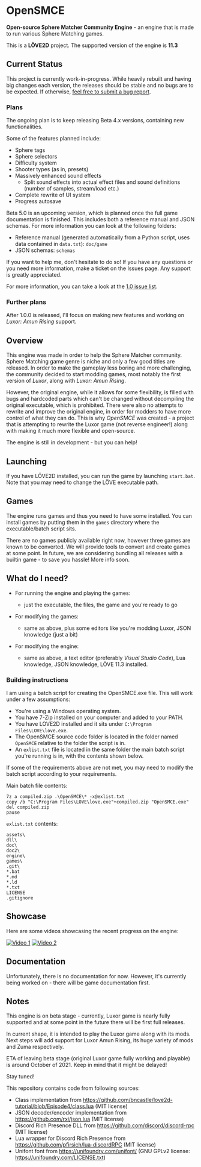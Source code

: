 # OpenSMCE
**Open-source Sphere Matcher Community Engine** - an engine that is made to run various Sphere Matching games.

This is a **LÖVE2D** project. The supported version of the engine is **11.3**

## Current Status
This project is currently work-in-progress. While heavily rebuilt and having big changes each version, the releases should be stable and no bugs are to be expected.
If otherwise, [feel free to submit a bug report](https://github.com/jakubg1/OpenSMCE/issues).

### Plans
The ongoing plan is to keep releasing Beta 4.x versions, containing new functionalities.

Some of the features planned include:
- Sphere tags
- Sphere selectors
- Difficulty system
- Shooter types (as in, presets)
- Massively enhanced sound effects
  - Split sound effects into actual effect files and sound definitions (number of samples, stream/load etc.)
- Complete rewrite of UI system
- Progress autosave

Beta 5.0 is an upcoming version, which is planned once the full game documentation is finished. This includes both a reference manual and JSON schemas. For more information you can look at the following folders:
- Reference manual (generated automatically from a Python script, uses data contained in `data.txt`): `doc/game`
- JSON schemas: `schemas`

If you want to help me, don't hesitate to do so! If you have any questions or you need more information, make a ticket on the Issues page. Any support is greatly appreciated.

For more information, you can take a look at the [1.0 issue list](https://github.com/jakubg1/OpenSMCE/issues?q=is%3Aopen+is%3Aissue+milestone%3A%22Full+1.0+release%22).

### Further plans
After 1.0.0 is released, I'll focus on making new features and working on *Luxor: Amun Rising* support.

## Overview
This engine was made in order to help the Sphere Matcher community.
Sphere Matching game genre is niche and only a few good titles are released.
In order to make the gameplay less boring and more challenging, the community decided to start modding games, most notably the first version of *Luxor*, along with *Luxor: Amun Rising*.

However, the original engine, while it allows for some flexibility, is filled with bugs and hardcoded parts which can't be changed without decompiling the original executable, which is prohibited.
There were also no attempts to rewrite and improve the original engine, in order for modders to have more control of what they can do.
This is why *OpenSMCE* was created - a project that is attempting to rewrite the Luxor game (not reverse engineer!) along with making it much more flexible and open-source.

The engine is still in development - but you can help!

## Launching
If you have LÖVE2D installed, you can run the game by launching `start.bat`.
Note that you may need to change the LÖVE executable path.

## Games
The engine runs games and thus you need to have some installed.
You can install games by putting them in the `games` directory where the executable/batch script sits.

There are no games publicly available right now, however three games are known to be converted.
We will provide tools to convert and create games at some point.
In future, we are considering bundling all releases with a builtin game - to save you hassle! More info soon.

## What do I need?
- For running the engine and playing the games:
  - just the executable, the files, the game and you're ready to go

- For modifying the games:
  - same as above, plus some editors like you're modding Luxor, JSON knowledge (just a bit)

- For modifying the engine:
  - same as above, a text editor (preferably *Visual Studio Code*), Lua knowledge, JSON knowledge, LÖVE 11.3 installed.

### Building instructions
I am using a batch script for creating the OpenSMCE.exe file. This will work under a few assumptions:
- You're using a Windows operating system.
- You have 7-Zip installed on your computer and added to your PATH.
- You have LOVE2D installed and it sits under `C:\Program Files\LOVE\love.exe`.
- The OpenSMCE source code folder is located in the folder named `OpenSMCE` relative to the folder the script is in.
- An `exlist.txt` file is located in the same folder the main batch script you're running is in, with the contents shown below.

If some of the requirements above are not met, you may need to modify the batch script according to your requirements.

Main batch file contents:
```
7z a compiled.zip .\OpenSMCE\* -x@exlist.txt
copy /b "C:\Program Files\LOVE\love.exe"+compiled.zip "OpenSMCE.exe"
del compiled.zip
pause
```

`exlist.txt` contents:
```
assets\
dll\
doc\
doc2\
engine\
games\
.git\
*.bat
*.md
*.ld
*.txt
LICENSE
.gitignore
```

## Showcase
Here are some videos showcasing the recent progress on the engine:

[![Video 1](https://img.youtube.com/vi/vPKg8oilgqI/0.jpg)](https://www.youtube.com/watch?v=vPKg8oilgqI)
[![Video 2](https://img.youtube.com/vi/_bZRL3-Cn8c/0.jpg)](https://www.youtube.com/watch?v=_bZRL3-Cn8c)

## Documentation
Unfortunately, there is no documentation for now.
However, it's currently being worked on - there will be game documentation first.

## Notes
This engine is on beta stage - currently, Luxor game is nearly fully supported and at some point in the future there will be first full releases.

In current shape, it is intended to play the Luxor game along with its mods. Next steps will add support for Luxor Amun Rising, its huge variety of mods and Zuma respectively.

ETA of leaving beta stage (original Luxor game fully working and playable) is around October of 2021.
Keep in mind that it might be delayed!

Stay tuned!



This repository contains code from following sources:
  - Class implementation from https://github.com/bncastle/love2d-tutorial/blob/Episode4/class.lua (MIT license)
  - JSON decoder/encoder implementation from https://github.com/rxi/json.lua (MIT license)
  - Discord Rich Presence DLL from https://github.com/discord/discord-rpc (MIT license)
  - Lua wrapper for Discord Rich Presence from https://github.com/pfirsich/lua-discordRPC (MIT license)
  - Unifont font from https://unifoundry.com/unifont/ (GNU GPLv2 license: https://unifoundry.com/LICENSE.txt)
